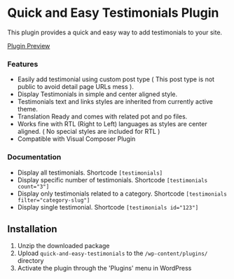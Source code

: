 # Quick and Easy Testimonials Plugin

This plugin provides a quick and easy way to add testimonials to your site.

[Plugin Preview](http://saqibsarwar.com/plugin-previews/quick-and-easy-testimonials/)

### Features

* Easily add testimonial using custom post type ( This post type is not public to avoid detail page URLs mess ).
* Display Testimonials in simple and center aligned style.
* Testimonials text and links styles are inherited from currently active theme.
* Translation Ready and comes with related pot and po files.
* Works fine with RTL (Right to Left) languages as styles are center aligned. ( No special styles are included for RTL )
* Compatible with Visual Composer Plugin

### Documentation

* Display all testimonials. Shortcode `[testimonials]`
* Display specific number of testimonials. Shortcode `[testimonials count="3"]`
* Display only testimonials related to a category. Shortcode `[testimonials filter="category-slug"]`
* Display single testimonial. Shortcode `[testimonials id="123"]`

## Installation

1. Unzip the downloaded package
2. Upload `quick-and-easy-testimonials` to the `/wp-content/plugins/` directory
3. Activate the plugin through the 'Plugins' menu in WordPress